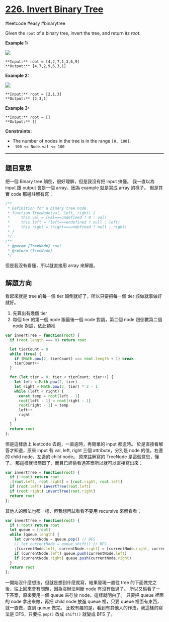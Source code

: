 # [226. Invert Binary Tree](https://leetcode.com/problems/invert-binary-tree/)

#leetcode #easy #binarytree

Given the `root` of a binary tree, invert the tree, and return _its root_.

**Example 1:**

![](https://assets.leetcode.com/uploads/2021/03/14/invert1-tree.jpg)

```
**Input:** root = [4,2,7,1,3,6,9]
**Output:** [4,7,2,9,6,3,1]
```

**Example 2:**

![](https://assets.leetcode.com/uploads/2021/03/14/invert2-tree.jpg)

```
**Input:** root = [2,1,3]
**Output:** [2,3,1]
```

**Example 3:**

```
**Input:** root = []
**Output:** []
```

**Constraints:**

-   The number of nodes in the tree is in the range `[0, 100]`.
-   `-100 <= Node.val <= 100`

---
## 題目意思

把一個 Binary tree 顛倒，很好理解，但是我沒有把 input 搞懂。
我一直以為 input 跟 output 會是一個 array，因為 example 就是寫成 array 的樣子。
但是其實 code 那邊註解有寫：

```javascript
/**
 * Definition for a binary tree node.
 * function TreeNode(val, left, right) {
 *     this.val = (val===undefined ? 0 : val)
 *     this.left = (left===undefined ? null : left)
 *     this.right = (right===undefined ? null : right)
 * }
 */
/**
 * @param {TreeNode} root
 * @return {TreeNode}
 */
```

但是我沒有看懂，所以就直接用 array 來解題。

## 解題方向

看起來就是 tree 的每一個 tier 顛倒就好了，所以只要把每一個 tier 該做就事做好就好。
1. 先算出有幾個 tier
2. 每個 tier 的第一個 node 跟最後一個 node 對調，第二個 node 跟倒數第二個 node 對調，依此類推

```javascript
var invertTree = function(root) {
  if (root.length === 0) return root

  let tierCount = 0
  while (true) {
    if (Math.pow(2, tierCount) === root.length + 1) break
    tierCount++
  }

  for (let tier = 0; tier < tierCount; tier++) {
    let left = Math.pow(2, tier)
    let right = Math.pow(2, tier) * 2 - 1
    while (left < right) {
      const temp = root[left - 1]
      root[left - 1] = root[right - 1]
      root[right - 1] = temp
      left++
      right--
    }
  }
  return root
};
```

但是這樣放上 leetcode 去跑，一直逾時，再簡單的 input 都逾時。
於是直接看解答才知道，原來 input 有 val, left, right 三個 attribute，分別是 node 的值，右邊的 child node，左邊的 child node。
原來註解寫的 TreeNode 是這個意思，懂了。
那這樣就很簡單了，而且已經偷看過答案所以就可以直接寫出來：

```javascript
var invertTree = function(root) {
  if (!root) return root
  ;[root.left, root.right] = [root.right, root.left]
  if (root.left) invertTree(root.left)
  if (root.right) invertTree(root.right)
  return root
};
```

其他人的解法也都一樣，但我想再試看看不要用 recursive 來解看看：

```javascript
var invertTree = function(root) {
  if (!root) return root
  let queue = [root]
  while (queue.length) {
    let currentNode = queue.pop() // DFS
    // let currentNode = queue.shift() // BFS
    ;[currentNode.left, currentNode.right] = [currentNode.right, currentNode.left]
    if (currentNode.left) queue.push(currentNode.left)
    if (currentNode.right) queue.push(currentNode.right)
  }
  return root
};
```

一開始沒什麼想法，但就是想到什麼就寫，結果發現一直往 tree 的下面做完之後，往上回來會有問題，因為沒辦法判斷 node 有沒有做過了。
所以又偷看了一下答案，原來要用一個 queue 來存放 node，這樣就明白了。
只要把 queue 裡面的 node 拿出來做，再把 child node 放進 queue 裡，只要 queue 裡面有東西，就一直做，直到 queue 做完。
比較有趣的是，看到有其他人的作法，我這樣的寫法是 DFS，只要把 `pop()` 改成 `shift()` 就變成 BFS 了。
